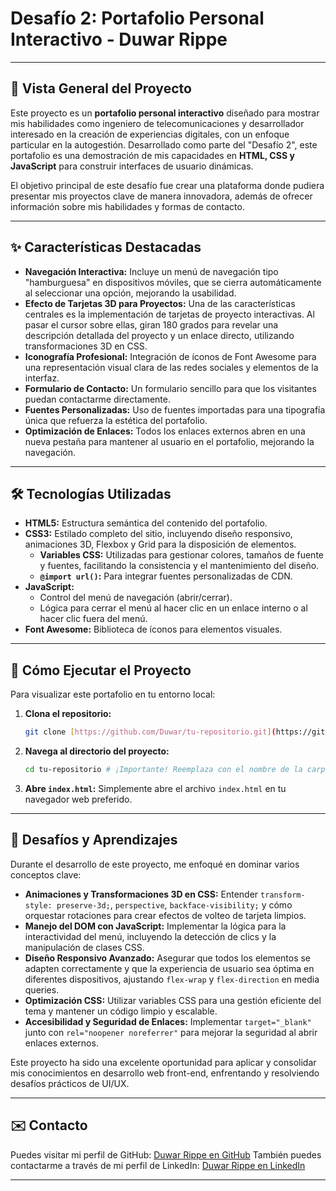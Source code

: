 # Desafío 2: Portafolio Personal Interactivo - Duwar Rippe

---

## 🚀 Vista General del Proyecto

Este proyecto es un **portafolio personal interactivo** diseñado para mostrar mis habilidades como ingeniero de telecomunicaciones y desarrollador interesado en la creación de experiencias digitales, con un enfoque particular en la autogestión. Desarrollado como parte del "Desafío 2", este portafolio es una demostración de mis capacidades en **HTML, CSS y JavaScript** para construir interfaces de usuario dinámicas.

El objetivo principal de este desafío fue crear una plataforma donde pudiera presentar mis proyectos clave de manera innovadora, además de ofrecer información sobre mis habilidades y formas de contacto.

---

## ✨ Características Destacadas

* **Navegación Interactiva:** Incluye un menú de navegación tipo "hamburguesa" en dispositivos móviles, que se cierra automáticamente al seleccionar una opción, mejorando la usabilidad.
* **Efecto de Tarjetas 3D para Proyectos:** Una de las características centrales es la implementación de tarjetas de proyecto interactivas. Al pasar el cursor sobre ellas, giran 180 grados para revelar una descripción detallada del proyecto y un enlace directo, utilizando transformaciones 3D en CSS.
* **Iconografía Profesional:** Integración de íconos de Font Awesome para una representación visual clara de las redes sociales y elementos de la interfaz.
* **Formulario de Contacto:** Un formulario sencillo para que los visitantes puedan contactarme directamente.
* **Fuentes Personalizadas:** Uso de fuentes importadas para una tipografía única que refuerza la estética del portafolio.
* **Optimización de Enlaces:** Todos los enlaces externos abren en una nueva pestaña para mantener al usuario en el portafolio, mejorando la navegación.

---

## 🛠️ Tecnologías Utilizadas

* **HTML5:** Estructura semántica del contenido del portafolio.
* **CSS3:** Estilado completo del sitio, incluyendo diseño responsivo, animaciones 3D, Flexbox y Grid para la disposición de elementos.
    * **Variables CSS:** Utilizadas para gestionar colores, tamaños de fuente y fuentes, facilitando la consistencia y el mantenimiento del diseño.
    * **`@import url()`:** Para integrar fuentes personalizadas de CDN.
* **JavaScript:**
    * Control del menú de navegación (abrir/cerrar).
    * Lógica para cerrar el menú al hacer clic en un enlace interno o al hacer clic fuera del menú.
* **Font Awesome:** Biblioteca de íconos para elementos visuales.

---

## 🚀 Cómo Ejecutar el Proyecto

Para visualizar este portafolio en tu entorno local:

1.  **Clona el repositorio:**
    ```bash
    git clone [https://github.com/Duwar/tu-repositorio.git](https://github.com/Duwar/tu-repositorio.git) # ¡Importante! Reemplaza con la URL de tu repositorio real
    ```
2.  **Navega al directorio del proyecto:**
    ```bash
    cd tu-repositorio # ¡Importante! Reemplaza con el nombre de la carpeta de tu proyecto
    ```
3.  **Abre `index.html`:** Simplemente abre el archivo `index.html` en tu navegador web preferido.

---

## 🎯 Desafíos y Aprendizajes

Durante el desarrollo de este proyecto, me enfoqué en dominar varios conceptos clave:

* **Animaciones y Transformaciones 3D en CSS:** Entender `transform-style: preserve-3d;`, `perspective`, `backface-visibility;` y cómo orquestar rotaciones para crear efectos de volteo de tarjeta limpios.
* **Manejo del DOM con JavaScript:** Implementar la lógica para la interactividad del menú, incluyendo la detección de clics y la manipulación de clases CSS.
* **Diseño Responsivo Avanzado:** Asegurar que todos los elementos se adapten correctamente y que la experiencia de usuario sea óptima en diferentes dispositivos, ajustando `flex-wrap` y `flex-direction` en media queries.
* **Optimización CSS:** Utilizar variables CSS para una gestión eficiente del tema y mantener un código limpio y escalable.
* **Accesibilidad y Seguridad de Enlaces:** Implementar `target="_blank"` junto con `rel="noopener noreferrer"` para mejorar la seguridad al abrir enlaces externos.

Este proyecto ha sido una excelente oportunidad para aplicar y consolidar mis conocimientos en desarrollo web front-end, enfrentando y resolviendo desafíos prácticos de UI/UX.

---

## ✉️ Contacto

Puedes visitar mi perfil de GitHub: [Duwar Rippe en GitHub](https://github.com/Duwar)
También puedes contactarme a través de mi perfil de LinkedIn: [Duwar Rippe en LinkedIn](https://www.linkedin.com/in/duwar-rippe-00317ab9/)

---
